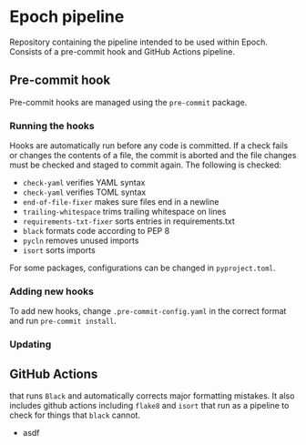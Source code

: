 # Epoch pipeline

Repository containing the pipeline intended to be used within Epoch.
Consists of a pre-commit hook and GitHub Actions pipeline.

## Pre-commit hook
Pre-commit hooks are managed using the `pre-commit` package.

### Running the hooks
Hooks are automatically run before any code is committed.
If a check fails or changes the contents of a file, the commit is aborted and the file changes must be checked and staged to commit again.
The following is checked:
- `check-yaml` verifies YAML syntax
- `check-yaml` verifies TOML syntax
- `end-of-file-fixer` makes sure files end in a newline
- `trailing-whitespace` trims trailing whitespace on lines
- `requirements-txt-fixer` sorts entries in requirements.txt
- `black` formats code according to PEP 8
- `pycln` removes unused imports
- `isort` sorts imports

For some packages, configurations can be changed in `pyproject.toml`.

### Adding new hooks
To add new hooks, change `.pre-commit-config.yaml` in the correct format and run `pre-commit install`.

### Updating

## GitHub Actions

that runs `Black` and automatically corrects major formatting mistakes. It also includes github actions including `flake8` and `isort` that run as a pipeline to check for things that `black` cannot.
- asdf
